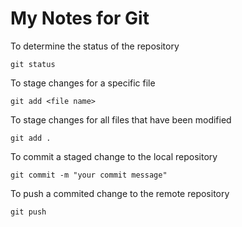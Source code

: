# My Notes for Git

To determine the status of the repository

```shell
git status
```

To stage changes for a specific file

```shell
git add <file name>
```

To stage changes for all files that have been modified

```shell
git add .
```

To commit a staged change to the local repository

```shell
git commit -m "your commit message"
```

To push a commited change to the remote repository

```shell 
git push
```


